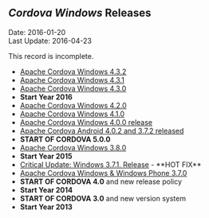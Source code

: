 ## *Cordova Windows* Releases ##
Date: 2016-01-20<br>
Last Update: 2016-04-23

This record is incomplete.

- [Apache Cordova Windows 4.3.2](https://cordova.apache.org/announcements/2016/04/05/cordova-windows-4.3.2.html)
- [Apache Cordova Windows 4.3.1](https://cordova.apache.org/announcements/2016/02/04/cordova-windows-4.3.1.html)
- [Apache Cordova Windows 4.3.0](https://cordova.apache.org/announcements/2016/01/18/cordova-windows-4.3.0.html)
- **Start Year 2016**
- [Apache Cordova Windows 4.2.0](https://cordova.apache.org/announcements/2015/11/11/cordova-windows-4.2.0.html)
- [Apache Cordova Windows 4.1.0](https://cordova.apache.org/announcements/2015/08/18/cordova-windows-4.1.0.html)
- [Apache Cordova Windows 4.0.0 release](https://cordova.apache.org/announcements/2015/06/03/windows-release.html)
- [Apache Cordova Android 4.0.2 and 3.7.2 released](https://cordova.apache.org/announcements/2015/05/26/android-402.html)
- **START OF CORDOVA 5.0.0** 
- [Apache Cordova Windows 3.8.0](https://cordova.apache.org/announcements/2015/02/27/cordova-windows-3.8.0.html)
- **Start Year 2015**
- [Critical Update: Windows 3.7.1. Release](https://cordova.apache.org/news/2014/11/11/windows-cert.html) - \*\*HOT FIX\*\*
- [Apache Cordova Windows & Windows Phone 3.7.0](https://cordova.apache.org/announcements/2014/11/06/cordova-wp-windows-3.7.0.html)
- **START OF CORDOVA 4.0** and new release policy
- **Start Year 2014**
- **START OF CORDOVA 3.0** and new version system
- **Start Year 2013**
